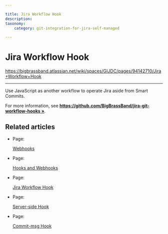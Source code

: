 ```yaml
---

title: Jira Workflow Hook
description:
taxonomy:
    category: git-integration-for-jira-self-managed

---
```


# Jira Workflow Hook

<https://bigbrassband.atlassian.net/wiki/spaces/GIJDC/pages/94142710/Jira+Workflow+Hook>

* * *

Use JavaScript as another workflow to operate Jira aside from Smart Commits.

For more information, see **[https://github.com/BigBrassBand/jira-git-workflow-hooks »](https://github.com/BigBrassBand/jira-git-workflow-hooks "opens in a new tab/window")**.

  

  

## Related articles

*   Page:
    
    [Webhooks](/wiki/spaces/GIJDC/pages/94142715/Webhooks)
    
*   Page:
    
    [Hooks and Webhooks](/wiki/spaces/GIJDC/pages/94208056/Hooks+and+Webhooks)
    
*   Page:
    
    [Jira Workflow Hook](/wiki/spaces/GIJDC/pages/94142710/Jira+Workflow+Hook)
    
*   Page:
    
    [Server-side Hook](/wiki/spaces/GIJDC/pages/91980350/Server-side+Hook)
    
*   Page:
    
    [Commit-msg Hook](/wiki/spaces/GIJDC/pages/92209994/Commit-msg+Hook)